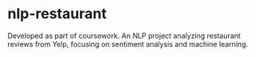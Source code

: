 # nlp-restaurant
Developed as part of coursework. An NLP project analyzing restaurant reviews from Yelp, focusing on sentiment analysis and machine learning. 
